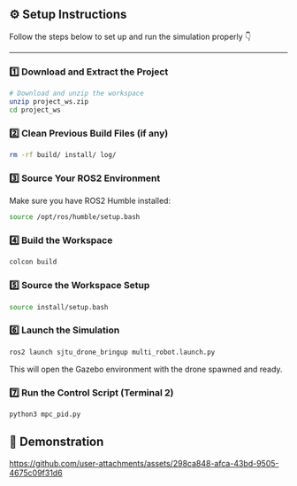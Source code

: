## ⚙️ Setup Instructions

Follow the steps below to set up and run the simulation properly 👇  

---

### 1️⃣ Download and Extract the Project
```bash
# Download and unzip the workspace
unzip project_ws.zip
cd project_ws


```

### 2️⃣ Clean Previous Build Files (if any)
```bash
rm -rf build/ install/ log/

```

### 3️⃣ Source Your ROS2 Environment
Make sure you have ROS2 Humble installed:
```bash
source /opt/ros/humble/setup.bash

```

### 4️⃣ Build the Workspace
```bash
colcon build
```

### 5️⃣ Source the Workspace Setup
```bash
source install/setup.bash
```

### 6️⃣ Launch the Simulation
```bash
ros2 launch sjtu_drone_bringup multi_robot.launch.py
```
This will open the Gazebo environment with the drone spawned and ready.


### 7️⃣ Run the Control Script (Terminal 2)
```bash
python3 mpc_pid.py
```

## 🎥 Demonstration 
https://github.com/user-attachments/assets/298ca848-afca-43bd-9505-4675c09f31d6








